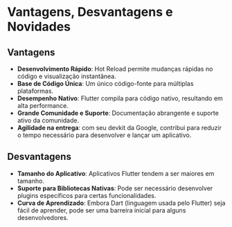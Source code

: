 # Vantagens, Desvantagens e Novidades

## Vantagens
- **Desenvolvimento Rápido**: Hot Reload permite mudanças rápidas no código e visualização instantânea.
- **Base de Código Única**: Um único código-fonte para múltiplas plataformas.
- **Desempenho Nativo**: Flutter compila para código nativo, resultando em alta performance.
- **Grande Comunidade e Suporte**: Documentação abrangente e suporte ativo da comunidade.
- **Agilidade na entrega**: com seu devkit da Google, contribui para reduzir o tempo necessário para desenvolver e lançar um aplicativo.

## Desvantagens
- **Tamanho do Aplicativo**: Aplicativos Flutter tendem a ser maiores em tamanho.
- **Suporte para Bibliotecas Nativas**: Pode ser necessário desenvolver plugins específicos para certas funcionalidades.
- **Curva de Aprendizado**: Embora Dart (linguagem usada pelo Flutter) seja fácil de aprender, pode ser uma barreira inicial para alguns desenvolvedores.
